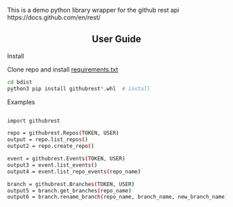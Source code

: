 
<p>
This is a demo python library wrapper for the github rest api 
https://docs.github.com/en/rest/
</p>


## <div align="center">User Guide</div>

<summary>Install</summary>

Clone repo and install [requirements.txt](https://github.com/stephanielewkowitz/githubrest)

```bash
cd bdist
python3 pip install githubrest*.whl  # install
```

<summary>Examples</summary>

```bash

import githubrest

repo = githubrest.Repos(TOKEN, USER)
output = repo.list_repos()
output2 = repo.create_repo()

event = githubrest.Events(TOKEN, USER)
output3 = event.list_events()
output4 = event.list_repo_events(repo_name)

branch = githubrest.Branches(TOKEN, USER)
output5 = branch.get_branches(repo_name)
output6 = branch.rename_branch(repo_name, branch_name, new_branch_name)

```
